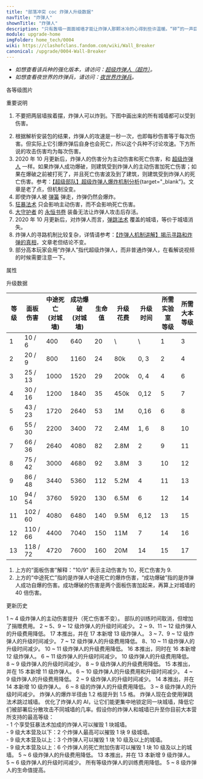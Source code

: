 ```yaml
---
title: "部落冲突 coc 炸弹人升级数据"
navTitle: "炸弹人"
shownTitle: "炸弹人"
description: "只有轰塌一面面城墙才能让炸弹人那颗冰冷的心得到些许温暖。“砰”的一声巨响，他们为您的地面部队开道！"
module: upgrade-home
imgFolder: home_tech/0004
wiki: https://clashofclans.fandom.com/wiki/Wall_Breaker
canonical: /upgrade/0004-Wall-Breaker
---
```


- *如想查看该兵种的强化版本，请访问：[超级炸弹人（超炸）](/upgrade/0603-Super-Wall-Breaker)。*
- *如想查看夜世界的炸弹兵，请访问：[夜世界炸弹兵](/upgrade/1004-Bomber)。*

<UnitInfo :folder="$frontmatter.imgFolder" imgSrc="Wall_Breaker_info.png" :imgAlt="$frontmatter.navTitle" :description="$frontmatter.description" />

<SmallTitle>各等级图片</SmallTitle>

<Panel>
    <UnitImgGroup :folder="$frontmatter.imgFolder">
        <UnitImg imgTitle="1 - 2 级" imgSrc="Wall_Breaker1.png" />
        <UnitImg imgTitle="3 - 4 级" imgSrc="Wall_Breaker3.png" />
        <UnitImg imgTitle="5 级" imgSrc="Wall_Breaker5.png" />
        <UnitImg imgTitle="6 级" imgSrc="Wall_Breaker6.png" />
        <UnitImg imgTitle="7 - 9 级" imgSrc="Wall_Breaker7.png" />
        <UnitImg imgTitle="10 级" imgSrc="Wall_Breaker10.png" />
        <UnitImg imgTitle="11 级" imgSrc="Wall_Breaker11.png" />
        <UnitImg imgTitle="12 级" imgSrc="Wall_Breaker12.png" />
        <UnitImg imgTitle="13 级" imgSrc="Wall_Breaker13.png" imgHd="Wall_Breaker13.png" />
    </UnitImgGroup>
</Panel>

<SmallTitle>重要说明</SmallTitle>

1. 不要把两层墙挨着摆，炸弹人可以炸到。下图中画出来的所有城墙都可以受到伤害。

<Pic src="/upgrade/description/Breaking_Walls_2.jpg" caption="炸弹人的伤害范围" :lazyLoading="false" maxWidth="10rem" width="284" height="228" />

2. 根据解析安装包的结果，炸弹人的攻速是一秒一次，也即每秒伤害等于每次伤害。但实际上它引爆炸弹后自身也会死亡，所以这个兵种不讨论攻速。下方所说的攻击伤害均为每次伤害。
3. 2020 年 10 月更新后，炸弹人的伤害分为主动伤害和死亡伤害，和 [超级炸弹人](/upgrade/0603-Super-Wall-Breaker) 一样。如果炸弹人成功爆破，则建筑受到炸弹人的主动伤害加死亡伤害；如果在爆破之前被打死了，并且死亡伤害波及到了建筑，则建筑受到炸弹人的死亡伤害。参考：[【超级部队】超级炸弹人爆炸机制分析](/p/1279){target="_blank"}。文章是老了点，但机制没变。
4. 即使炸弹人被 [弹簧](/upgrade/0381-Spring-Trap) 弹走，炸弹仍然会爆炸。
5. [狂暴法术](/upgrade/0102-Rage-Spell) 只会影响主动伤害，而不会影响死亡伤害。
6. [大守护者](/upgrade/0202-Grand-Warden) 的 [永恒书卷](/upgrade/0780-Eternal-Tome) 装备无法让炸弹人攻击后存活。
7. 2020 年 10 月更新后，对炸弹人而言，[弹跳法术](/upgrade/0103-Jump-Spell) 覆盖的城墙，等价于城墙消失。
8. 炸弹人的寻路机制比较复杂，详情请参考：[【炸弹人机制讲解】揭示寻路和炸弹的真相](/p/1957)，文章老但结论不变。
9. 部分高本玩家会用“炸弹人”指代超级炸弹人，而非普通炸弹人，在看解说视频的时候需要注意一下。

<SmallTitle>属性</SmallTitle>

<UnitProperties>
    <UnitProperty pKey="部队类型" pValue="地面辅助单位" />
    <UnitProperty pKey="攻击偏好" pValue="城墙 (40 倍伤害)" />
    <UnitProperty pKey="伤害类型" pValue="范围伤害 (仅地面)" />
    <UnitProperty pKey="占据人口" pValue="2" />
    <UnitProperty pKey="移动速度" pValue="3 格/秒" />
    <UnitProperty pKey="到达目标后的停顿时间" pValue="1 秒" />
    <UnitProperty pKey="攻击距离" pValue="0.5 格" />
    <UnitProperty pKey="主动伤害爆炸半径" pValue="0.8 格" />
    <UnitProperty pKey="死亡伤害爆炸半径" pValue="1.5 格" />
    <UnitProperty pKey="所需训练营等级" pValue="5" />
    <UnitProperty pKey="所需大本等级" pValue="3" />
    <UnitProperty pKey="训练时间" pValue="无" trainingSystem="2025" />
    <UnitProperty pKey="捐赠费用" pValue="1,1,3000,Elixir" :isDonationCost="true" />
</UnitProperties>

<SmallTitle>升级数据</SmallTitle>

<script setup>
const tableExtraInfo = [
    {
        "column": 5,
        "type": "cost",
        "gpClass": "research",
        "icon": "Elixir"
    },
    {
        "column": 6,
        "type": "time",
        "gpClass": "research"
    }
];
</script>

<UnitTable :tableExtraInfo="tableExtraInfo">

| 等级 |  面板伤害 | 中途死亡<br>(对城墙)|成功爆破<br>(对城墙) | 生命值 | 升级花费 | 升级时间 |所需实验室<br>等级|所需<br>大本等级|
|  --- | -------- |         ---        |        ---        |   ---  |    ---  |    ---   |       ---      |      ---      |
|   1  |  10 / 6  |          400       |         640       |    20  |   \     |     \    |        1       |       3       |
|   2  |  20 / 9  |          800       |        1160       |    24  |    80k  |   0, 3   |        2       |       4       |
|   3  |  25 / 13 |         1000       |        1520       |    29  |   200k  |   0, 4   |        4       |       6       |
|   4  |  30 / 16 |         1200       |        1840       |    35  |   450k  |   0,12   |        5       |       7       |
|   5  |  43 / 23 |         1720       |        2640       |    53  |     1M  |   0,16   |        6       |       8       |
|   6  |  55 / 30 |         2200       |        3400       |    72  |   2.4M  |   1, 6   |        8       |      10       |
|   7  |  66 / 36 |         2640       |        4080       |    82  |   2.8M  |   2      |        9       |      11       |
|   8  |  75 / 42 |         3000       |        4680       |    92  |   3.8M  |   3      |       10       |      12       |
|   9  |  86 / 48 |         3440       |        5360       |   112  |   5.2M  |   4      |       11       |      13       |
|  10  |  94 / 54 |         3760       |        5920       |   130  |   6.5M  |   6      |       12       |      14       |
|  11  | 102 / 60 |         4080       |        6480       |   140  |   9.5M  |   6,12   |       13       |      15       |
|  12  | 110 / 66 |         4400       |        7040       |   150  |    11M  |   7      |       14       |      16       |
|  13  | 118 / 72 |         4720       |        7600       |   160  |    20M  |  14      |       15       |      17       |
</UnitTable>

1. 上方的“面板伤害”解释："10/9" 表示主动伤害为 10，死亡伤害为 9.
2. 上方的“中途死亡”指的是炸弹人中途死亡的爆炸伤害，“成功爆破”指的是炸弹人成功自爆的伤害。成功爆破的伤害是两个面板伤害加起来，再算上对城墙的 40 倍伤害。

<SmallTitle>更新历史</SmallTitle>

<Timeline>
    <TimelineItem date="2025/06/16">
        <TimelineRow>1 ~ 4 级炸弹人的主动伤害提升（死亡伤害不变）。</TimelineRow>
    </TimelineItem>
    <TimelineItem date="2025/03/27">
        <TimelineRow>部队的训练时间取消，但增加了捐赠费用。</TimelineRow>
    </TimelineItem>
    <TimelineItem date="2025/03/24">
        <TimelineRow>2 ~ 5、9 ~ 12 级炸弹人的升级时间减少。</TimelineRow>
        <TimelineRow>2 ~ 9、11 ~ 12 级炸弹人的升级费用降低。</TimelineRow>
    </TimelineItem>
    <TimelineItem date="2024/11/25">
        <TimelineRow>17 本推出，并在 17 本新增 13 级炸弹人。</TimelineRow>
        <TimelineRow>3 ~ 7、9 ~ 12 级炸弹人的升级时间减少。</TimelineRow>
        <TimelineRow>7 ~ 12 级炸弹人的升级费用降低。</TimelineRow>
    </TimelineItem>
    <TimelineItem date="2024/06/18">
        <TimelineRow>8、10 ~ 11 级炸弹人的升级时间减少。</TimelineRow>
        <TimelineRow>10 ~ 11 级炸弹人的升级费用降低。</TimelineRow>
    </TimelineItem>
    <TimelineItem date="2023/12/12">
        <TimelineRow>16 本推出，同时在 16 本新增 12 级炸弹人。</TimelineRow>
        <TimelineRow>6 ~ 11 级炸弹人的升级时间减少。</TimelineRow>
        <TimelineRow>10 级炸弹人的升级费用降低。</TimelineRow>
    </TimelineItem>
    <TimelineItem date="2023/06/12">
        <TimelineRow>8 ~ 9 级炸弹人的升级时间减少。</TimelineRow>
        <TimelineRow>8 ~ 9 级炸弹人的升级费用降低。</TimelineRow>
    </TimelineItem>
    <TimelineItem date="2022/10/10">
        <TimelineRow>15 本推出，并在 15 本新增 11 级炸弹人。</TimelineRow>
        <TimelineRow>6 ~ 10 级炸弹人的升级费用和升级时间减少。</TimelineRow>
    </TimelineItem>
    <TimelineItem date="2021/12/09">
        <TimelineRow>4 ~ 9 级炸弹人的升级费用降低。</TimelineRow>
        <TimelineRow>2 ~ 9 级炸弹人的升级时间减少。</TimelineRow>
    </TimelineItem>
    <TimelineItem date="2021/04/12">
        <TimelineRow>14 本推出，并在 14 本新增 10 级炸弹人。</TimelineRow>
        <TimelineRow>6 ~ 8 级的炸弹人的升级费用降低。</TimelineRow>
        <TimelineRow>3 ~ 8 级炸弹人的升级时间减少。</TimelineRow>
    </TimelineItem>
    <TimelineItem date="2020/10/23">
        <TimelineRow>炸弹人的爆炸半径由 1.2 格提升到 1.5 格。</TimelineRow>
    </TimelineItem>
    <TimelineItem date="2020/10/12">
        <TimelineRow>炸弹人现在会使用弹跳法术跳过城墙。</TimelineRow>
        <TimelineRow>优化了炸弹人的 AI，让它们能更集中地锁定同一块城墙，降低它们被部署后分散攻击不同城墙的几率。假设你的炸弹人和城墙已升至你目前大本营所支持的最高等级：<br>
        - 1 个享受狂暴法术加成的炸弹人可以摧毁 1 块城墙。<br>
        - 9 级大本营及以下：2 个炸弹人最高可以摧毁 1 块 9 级城墙。<br>
        - 9 级大本营及以上：3 个炸弹人可以摧毁 1 块 10 级及以上的城墙。<br>
        - 9 级大本营及以上：6 个炸弹人的死亡附加伤害可以摧毁 1 块 10 级及以上的城墙。</TimelineRow>
    </TimelineItem>
    <TimelineItem date="2020-03-30">
        <TimelineRow>5 ~ 6 级炸弹人的升级费用降低。</TimelineRow>
    </TimelineItem>
    <TimelineItem date="2019-12-09">
        <TimelineRow>13 本推出，并在 13 本新增 9 级炸弹人。</TimelineRow>
    </TimelineItem>
    <TimelineItem date="2019-04-02">
        <TimelineRow>5 ~ 6 级炸弹人的升级时间减少。</TimelineRow>
        <TimelineRow>所有等级炸弹人的训练费用降低。</TimelineRow>
        <TimelineRow>5 ~ 8 级炸弹人的生命值提高。</TimelineRow>
    </TimelineItem>
    <TimelineItem :historyBottom="true" />
</Timeline>